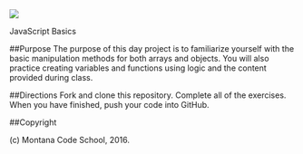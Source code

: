 <img src="https://www.google.com/url?sa=i&rct=j&q=&esrc=s&source=images&cd=&ved=0ahUKEwjhufvczPHMAhVCRVIKHbbHDGMQjRwIBw&url=http%3A%2F%2Fmontanacodeschool.com%2F&psig=AFQjCNGzwm8-lswcfC_voxRHRhedTGYuQg&ust=1464141086014463&cad=rja" />

JavaScript Basics

##Purpose
The purpose of this day project is to familiarize yourself with the basic manipulation methods for both arrays and objects. You will also practice creating variables and functions using logic and the content provided during class.

##Directions
Fork and clone this repository. Complete all of the exercises. When you have finished, push your code into GitHub.

##Copyright

(c) Montana Code School, 2016.
